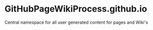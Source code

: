 GitHubPageWikiProcess.github.io
===============================

Central namespace for all user generated content for pages and Wiki's
